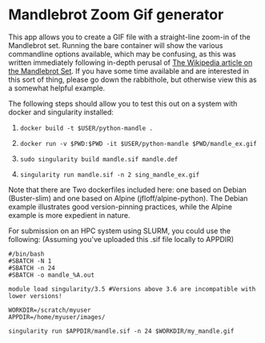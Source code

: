 # Mandlebrot Zoom Gif generator

This app allows you to create a GIF file with a straight-line zoom-in of the Mandlebrot set.
Running the bare container will show the various commandline options available, which
may be confusing, as this was written immediately following in-depth perusal of
[The Wikipedia article on the Mandlebrot Set](https://en.wikipedia.org/wiki/Mandelbrot_set).
If you have some time available and are interested in this sort of thing, please go down
the rabbithole, but otherwise view this as a somewhat helpful example.

The following steps should allow you to test this out on a system with docker and singularity installed:

1. `docker build -t $USER/python-mandle .`

1. `docker run -v $PWD:$PWD -it $USER/python-mandle $PWD/mandle_ex.gif`

1. `sudo singularity build mandle.sif mandle.def`

1. `singularity run mandle.sif -n 2 sing_mandle_ex.gif`

Note that there are Two dockerfiles included here: one based on Debian (Buster-slim) 
and one based on Alpine (jfloff/alpine-python). The Debian example illustrates
good version-pinning practices, while the Alpine example is more expedient in nature.

For submission on an HPC system using SLURM, you could use the following:
(Assuming you've uploaded this .sif file locally to APPDIR)

```
#/bin/bash
#SBATCH -N 1
#SBATCH -n 24
#SBATCH -o mandle_%A.out

module load singularity/3.5 #Versions above 3.6 are incompatible with lower versions!

WORKDIR=/scratch/myuser
APPDIR=/home/myuser/images/

singularity run $APPDIR/mandle.sif -n 24 $WORKDIR/my_mandle.gif
```
